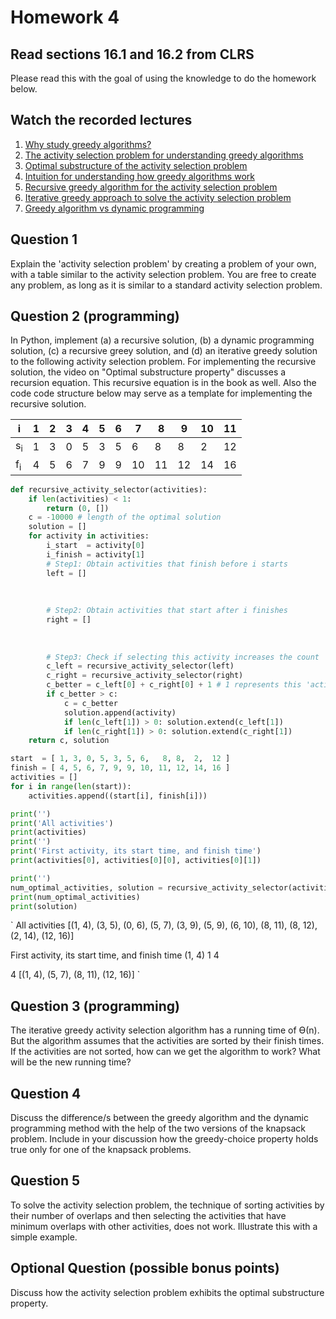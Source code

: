 # Homework 4

## Read sections 16.1 and 16.2 from CLRS
Please read this with the goal of using the knowledge to do the homework below.

## Watch the recorded lectures
1. [Why study greedy algorithms?](https://youtu.be/gHWxmb_nVpY)
1. [The activity selection problem for understanding greedy algorithms](https://youtu.be/tEfVXgrP6WU)
1. [Optimal substructure of the activity selection problem](https://youtu.be/LmlHHSr7gys)
1. [Intuition for understanding how greedy algorithms work](https://youtu.be/BWlXudP7Unk)
1. [Recursive greedy algorithm for the activity selection problem](https://youtu.be/alybycFq2mU)
1. [Iterative greedy approach to solve the activity selection problem](https://youtu.be/VPkTE5XoYQ0)
1. [Greedy algorithm vs dynamic programming](https://youtu.be/DXnQQVzfnRo)

## Question 1
Explain the 'activity selection problem' by creating a problem of your own, with a table similar to the activity selection problem. You are free to create any problem, as long as it is similar to a standard activity selection problem.

## Question 2 (programming)
In Python, implement (a) a recursive solution, (b) a dynamic programming solution, (c) a recursive greey solution, and (d) an iterative greedy solution to the following activity selection problem. For implementing the recursive solution, the video on "Optimal substructure property" discusses a recursion equation. This recursive equation is in the book as well. Also the code code structure below may serve as a template for implementing the recursive solution.

i  |  1 |  2 |  3 | 4 | 5 | 6 | 7 | 8 | 9 | 10 | 11
-- | -- | -- | -- | -- | -- | -- | -- | -- | -- | --  | --
s<sub>i</sub> |  1 |  3 |  0 | 5 | 3 | 5 | 6 | 8 | 8 | 2 | 12 
f<sub>i</sub> |  4 |  5 |  6 | 7 | 9 | 9 | 10 | 11 | 12 | 14 | 16

```python
def recursive_activity_selector(activities):
    if len(activities) < 1:
        return (0, [])
    c = -10000 # length of the optimal solution
    solution = []
    for activity in activities:
        i_start  = activity[0]
        i_finish = activity[1]
        # Step1: Obtain activities that finish before i starts
        left = []
        
        
        
        # Step2: Obtain activities that start after i finishes
        right = []
        
        
        
        # Step3: Check if selecting this activity increases the count
        c_left = recursive_activity_selector(left) 
        c_right = recursive_activity_selector(right) 
        c_better = c_left[0] + c_right[0] + 1 # 1 represents this 'activity'
        if c_better > c:
            c = c_better
            solution.append(activity)
            if len(c_left[1]) > 0: solution.extend(c_left[1])
            if len(c_right[1]) > 0: solution.extend(c_right[1])
    return c, solution

start  = [ 1, 3, 0, 5, 3, 5, 6,   8, 8,  2,  12 ]
finish = [ 4, 5, 6, 7, 9, 9, 10, 11, 12, 14, 16 ]
activities = []
for i in range(len(start)):
    activities.append((start[i], finish[i]))

print('')
print('All activities')
print(activities)
print('')
print('First activity, its start time, and finish time')
print(activities[0], activities[0][0], activities[0][1])

print('')
num_optimal_activities, solution = recursive_activity_selector(activities)
print(num_optimal_activities)
print(solution)
```

`
All activities
[(1, 4), (3, 5), (0, 6), (5, 7), (3, 9), (5, 9), (6, 10), (8, 11), (8, 12), (2, 14), (12, 16)]

First activity, its start time, and finish time
(1, 4) 1 4

4
[(1, 4), (5, 7), (8, 11), (12, 16)]
`

## Question 3 (programming)
The iterative greedy activity selection algorithm has a running time of Ө(n). But the algorithm assumes that the activities are sorted by their finish times. If the activities are not sorted, how can we get the algorithm to work? What will be the new running time?

## Question 4
Discuss the difference/s between the greedy algorithm and the dynamic programming method with the help of the two versions of the knapsack problem. Include in your discussion how the greedy-choice property holds true only for one of the knapsack problems.

## Question 5 
To solve the activity selection problem, the technique of sorting activities by their number of overlaps and then selecting the activities that have minimum overlaps with other activities, does not work. Illustrate this with a simple example.

## Optional Question (possible bonus points)
Discuss how the activity selection problem exhibits the optimal substructure property.

